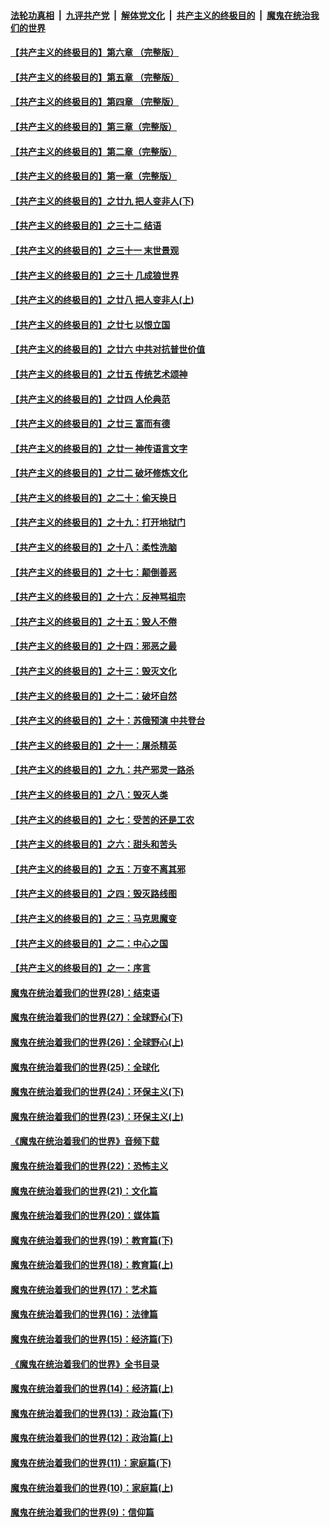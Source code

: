 

####  [法轮功真相](../../../../basic/blob/master/README.md?t=05150731) &nbsp;|&nbsp; [九评共产党](../../../../9ping.md/blob/master/README.md?t=05150731) &nbsp;|&nbsp; [解体党文化](../../../../jtdwh.md/blob/master/README.md?t=05150731)  &nbsp;|&nbsp; [共产主义的终极目的](../../../../gczydzjmd.md/blob/master/README.md?t=05150731) &nbsp;|&nbsp; [魔鬼在统治我们的世界](../../../../mgztzwmdsj.md/blob/master/README.md?t=05150731) 

#### [【共产主义的终极目的】第六章 （完整版）](../pages/nsc422/n11428913.md?t=05150731) 

#### [【共产主义的终极目的】第五章 （完整版）](../pages/nsc422/n11428912.md?t=05150731) 

#### [【共产主义的终极目的】第四章 （完整版）](../pages/nsc422/n11428907.md?t=05150731) 

#### [【共产主义的终极目的】第三章（完整版）](../pages/nsc422/n11428848.md?t=05150731) 

#### [【共产主义的终极目的】第二章（完整版）](../pages/nsc422/n11428831.md?t=05150731) 

#### [【共产主义的终极目的】第一章（完整版）](../pages/nsc422/n11417651.md?t=05150731) 

#### [【共产主义的终极目的】之廿九 把人变非人(下)](../pages/nsc422/n11344140.md?t=05150731) 

#### [【共产主义的终极目的】之三十二 结语](../pages/nsc422/n11360535.md?t=05150731) 

#### [【共产主义的终极目的】之三十一 末世景观](../pages/nsc422/n11351129.md?t=05150731) 

#### [【共产主义的终极目的】之三十 几成狼世界](../pages/nsc422/n11348280.md?t=05150731) 

#### [【共产主义的终极目的】之廿八 把人变非人(上)](../pages/nsc422/n11340492.md?t=05150731) 

#### [【共产主义的终极目的】之廿七 以恨立国](../pages/nsc422/n11336944.md?t=05150731) 

#### [【共产主义的终极目的】之廿六 中共对抗普世价值](../pages/nsc422/n11324785.md?t=05150731) 

#### [【共产主义的终极目的】之廿五 传统艺术颂神](../pages/nsc422/n11296396.md?t=05150731) 

#### [【共产主义的终极目的】之廿四 人伦典范](../pages/nsc422/n11296397.md?t=05150731) 

#### [【共产主义的终极目的】之廿三 富而有德](../pages/nsc422/n11283598.md?t=05150731) 

#### [【共产主义的终极目的】之廿一 神传语言文字](../pages/nsc422/n11263265.md?t=05150731) 

#### [【共产主义的终极目的】之廿二 破坏修炼文化](../pages/nsc422/n11245728.md?t=05150731) 

#### [【共产主义的终极目的】之二十：偷天换日](../pages/nsc422/n11238846.md?t=05150731) 

#### [【共产主义的终极目的】之十九：打开地狱门](../pages/nsc422/n11206376.md?t=05150731) 

#### [【共产主义的终极目的】之十八：柔性洗脑](../pages/nsc422/n11199994.md?t=05150731) 

#### [【共产主义的终极目的】之十七：颠倒善恶](../pages/nsc422/n11179782.md?t=05150731) 

#### [【共产主义的终极目的】之十六：反神骂祖宗](../pages/nsc422/n11166798.md?t=05150731) 

#### [【共产主义的终极目的】之十五：毁人不倦](../pages/nsc422/n11166792.md?t=05150731) 

#### [【共产主义的终极目的】之十四：邪恶之最](../pages/nsc422/n11150249.md?t=05150731) 

#### [【共产主义的终极目的】之十三：毁灭文化](../pages/nsc422/n11135227.md?t=05150731) 

#### [【共产主义的终极目的】之十二：破坏自然](../pages/nsc422/n11135214.md?t=05150731) 

#### [【共产主义的终极目的】之十：苏俄预演 中共登台](../pages/nsc422/n11118424.md?t=05150731) 

#### [【共产主义的终极目的】之十一：屠杀精英](../pages/nsc422/n11118442.md?t=05150731) 

#### [【共产主义的终极目的】之九：共产邪灵一路杀](../pages/nsc422/n11114139.md?t=05150731) 

#### [【共产主义的终极目的】之八：毁灭人类](../pages/nsc422/n11108503.md?t=05150731) 

#### [【共产主义的终极目的】之七：受苦的还是工农](../pages/nsc422/n11101809.md?t=05150731) 

#### [【共产主义的终极目的】之六：甜头和苦头](../pages/nsc422/n11096971.md?t=05150731) 

#### [【共产主义的终极目的】之五：万变不离其邪](../pages/nsc422/n11091285.md?t=05150731) 

#### [【共产主义的终极目的】之四：毁灭路线图](../pages/nsc422/n11086284.md?t=05150731) 

#### [【共产主义的终极目的】之三：马克思魔变](../pages/nsc422/n11061941.md?t=05150731) 

#### [【共产主义的终极目的】之二：中心之国](../pages/nsc422/n11047728.md?t=05150731) 

#### [【共产主义的终极目的】之一：序言](../pages/nsc422/n11086077.md?t=05150731) 

#### [魔鬼在统治着我们的世界(28)：结束语](../pages/nsc422/n10936246.md?t=05150731) 

#### [魔鬼在统治着我们的世界(27)：全球野心(下)](../pages/nsc422/n10928319.md?t=05150731) 

#### [魔鬼在统治着我们的世界(26)：全球野心(上)](../pages/nsc422/n10900318.md?t=05150731) 

#### [魔鬼在统治着我们的世界(25)：全球化](../pages/nsc422/n10788205.md?t=05150731) 

#### [魔鬼在统治着我们的世界(24)：环保主义(下)](../pages/nsc422/n10695307.md?t=05150731) 

#### [魔鬼在统治着我们的世界(23)：环保主义(上)](../pages/nsc422/n10688613.md?t=05150731) 

#### [《魔鬼在统治着我们的世界》音频下载](../pages/nsc422/n10635553.md?t=05150731) 

#### [魔鬼在统治着我们的世界(22)：恐怖主义](../pages/nsc422/n10614727.md?t=05150731) 

#### [魔鬼在统治着我们的世界(21)：文化篇](../pages/nsc422/n10597706.md?t=05150731) 

#### [魔鬼在统治着我们的世界(20)：媒体篇](../pages/nsc422/n10586579.md?t=05150731) 

#### [魔鬼在统治着我们的世界(19)：教育篇(下)](../pages/nsc422/n10564808.md?t=05150731) 

#### [魔鬼在统治着我们的世界(18)：教育篇(上)](../pages/nsc422/n10526970.md?t=05150731) 

#### [魔鬼在统治着我们的世界(17)：艺术篇](../pages/nsc422/n10499093.md?t=05150731) 

#### [魔鬼在统治着我们的世界(16)：法律篇](../pages/nsc422/n10485969.md?t=05150731) 

#### [魔鬼在统治着我们的世界(15)：经济篇(下)](../pages/nsc422/n10469975.md?t=05150731) 

#### [《魔鬼在统治着我们的世界》全书目录](../pages/nsc422/n10464261.md?t=05150731) 

#### [魔鬼在统治着我们的世界(14)：经济篇(上)](../pages/nsc422/n10457370.md?t=05150731) 

#### [魔鬼在统治着我们的世界(13)：政治篇(下)](../pages/nsc422/n10448270.md?t=05150731) 

#### [魔鬼在统治着我们的世界(12)：政治篇(上)](../pages/nsc422/n10444576.md?t=05150731) 

#### [魔鬼在统治着我们的世界(11)：家庭篇(下)](../pages/nsc422/n10440961.md?t=05150731) 

#### [魔鬼在统治着我们的世界(10)：家庭篇(上)](../pages/nsc422/n10435448.md?t=05150731) 

#### [魔鬼在统治着我们的世界(9)：信仰篇](../pages/nsc422/n10432159.md?t=05150731) 


